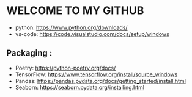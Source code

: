 # WELCOME TO MY GITHUB

- python: https://www.python.org/downloads/
- vs-code: https://code.visualstudio.com/docs/setup/windows
  
## Packaging :

- Poetry: https://python-poetry.org/docs/
- TensorFlow: https://www.tensorflow.org/install/source_windows
- Pandas: https://pandas.pydata.org/docs/getting_started/install.html
- Seaborn: https://seaborn.pydata.org/installing.html
  
